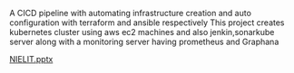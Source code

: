 A CICD pipeline with automating infrastructure creation and auto configuration with terraform and ansible respectively 
This project creates kubernetes cluster using aws ec2 machines and also jenkin,sonarkube server along with a monitoring server having prometheus and Graphana

[NIELIT.pptx](https://github.com/user-attachments/files/16118654/NIELIT.pptx)
